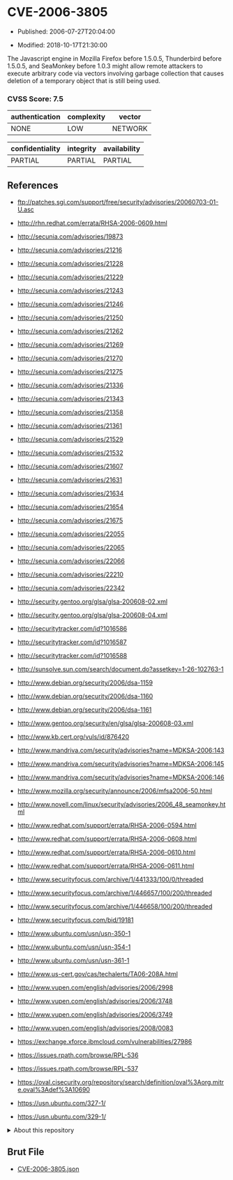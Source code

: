# CVE-2006-3805

- Published: 2006-07-27T20:04:00

- Modified: 2018-10-17T21:30:00

The Javascript engine in Mozilla Firefox before 1.5.0.5, Thunderbird before 1.5.0.5, and SeaMonkey before 1.0.3 might allow remote attackers to execute arbitrary code via vectors involving garbage collection that causes deletion of a temporary object that is still being used.

### CVSS Score: **7.5**

| authentication | complexity | vector |
| --- | --- | --- |
| NONE | LOW | NETWORK |

| confidentiality | integrity | availability |
| --- | --- | --- |
| PARTIAL | PARTIAL | PARTIAL |

## References

* ftp://patches.sgi.com/support/free/security/advisories/20060703-01-U.asc

* http://rhn.redhat.com/errata/RHSA-2006-0609.html

* http://secunia.com/advisories/19873

* http://secunia.com/advisories/21216

* http://secunia.com/advisories/21228

* http://secunia.com/advisories/21229

* http://secunia.com/advisories/21243

* http://secunia.com/advisories/21246

* http://secunia.com/advisories/21250

* http://secunia.com/advisories/21262

* http://secunia.com/advisories/21269

* http://secunia.com/advisories/21270

* http://secunia.com/advisories/21275

* http://secunia.com/advisories/21336

* http://secunia.com/advisories/21343

* http://secunia.com/advisories/21358

* http://secunia.com/advisories/21361

* http://secunia.com/advisories/21529

* http://secunia.com/advisories/21532

* http://secunia.com/advisories/21607

* http://secunia.com/advisories/21631

* http://secunia.com/advisories/21634

* http://secunia.com/advisories/21654

* http://secunia.com/advisories/21675

* http://secunia.com/advisories/22055

* http://secunia.com/advisories/22065

* http://secunia.com/advisories/22066

* http://secunia.com/advisories/22210

* http://secunia.com/advisories/22342

* http://security.gentoo.org/glsa/glsa-200608-02.xml

* http://security.gentoo.org/glsa/glsa-200608-04.xml

* http://securitytracker.com/id?1016586

* http://securitytracker.com/id?1016587

* http://securitytracker.com/id?1016588

* http://sunsolve.sun.com/search/document.do?assetkey=1-26-102763-1

* http://www.debian.org/security/2006/dsa-1159

* http://www.debian.org/security/2006/dsa-1160

* http://www.debian.org/security/2006/dsa-1161

* http://www.gentoo.org/security/en/glsa/glsa-200608-03.xml

* http://www.kb.cert.org/vuls/id/876420

* http://www.mandriva.com/security/advisories?name=MDKSA-2006:143

* http://www.mandriva.com/security/advisories?name=MDKSA-2006:145

* http://www.mandriva.com/security/advisories?name=MDKSA-2006:146

* http://www.mozilla.org/security/announce/2006/mfsa2006-50.html

* http://www.novell.com/linux/security/advisories/2006_48_seamonkey.html

* http://www.redhat.com/support/errata/RHSA-2006-0594.html

* http://www.redhat.com/support/errata/RHSA-2006-0608.html

* http://www.redhat.com/support/errata/RHSA-2006-0610.html

* http://www.redhat.com/support/errata/RHSA-2006-0611.html

* http://www.securityfocus.com/archive/1/441333/100/0/threaded

* http://www.securityfocus.com/archive/1/446657/100/200/threaded

* http://www.securityfocus.com/archive/1/446658/100/200/threaded

* http://www.securityfocus.com/bid/19181

* http://www.ubuntu.com/usn/usn-350-1

* http://www.ubuntu.com/usn/usn-354-1

* http://www.ubuntu.com/usn/usn-361-1

* http://www.us-cert.gov/cas/techalerts/TA06-208A.html

* http://www.vupen.com/english/advisories/2006/2998

* http://www.vupen.com/english/advisories/2006/3748

* http://www.vupen.com/english/advisories/2006/3749

* http://www.vupen.com/english/advisories/2008/0083

* https://exchange.xforce.ibmcloud.com/vulnerabilities/27986

* https://issues.rpath.com/browse/RPL-536

* https://issues.rpath.com/browse/RPL-537

* https://oval.cisecurity.org/repository/search/definition/oval%3Aorg.mitre.oval%3Adef%3A10690

* https://usn.ubuntu.com/327-1/

* https://usn.ubuntu.com/329-1/

<details>
<summary>About this repository</summary> 

  This repository is part of the project [Live Hack CVE](https://github.com/Live-Hack-CVE). Main website can be found [www.live-hack.org](https://www.live-hack.org) 
  
  Made by [Sn0wAlice](https://github.com/Sn0wAlice) for the people that care about security and need to have a feed of the latest CVEs. Hope you enjoy it, don't forget to star the repo and follow me on [Twitter](https://twitter.com/Sn0wAlice) and [Github](https://github.com/Sn0wAlice). And that is my [personnal website](https://www.alice-snow.me/)

  - [Home Page](https://github.com/Live-Hack-CVE)
  - [Framework](https://github.com/Live-Hack-CVE/cve-framework)
  - [CVE database](https://github.com/Live-Hack-CVE/full_database)
  - [Changelog](https://github.com/Live-Hack-CVE/Changelog)
</details>

## Brut File

* [CVE-2006-3805.json](https://raw.githubusercontent.com/Live-Hack-CVE/full_database/main/cves/2006/CVE-2006-3805.json)

